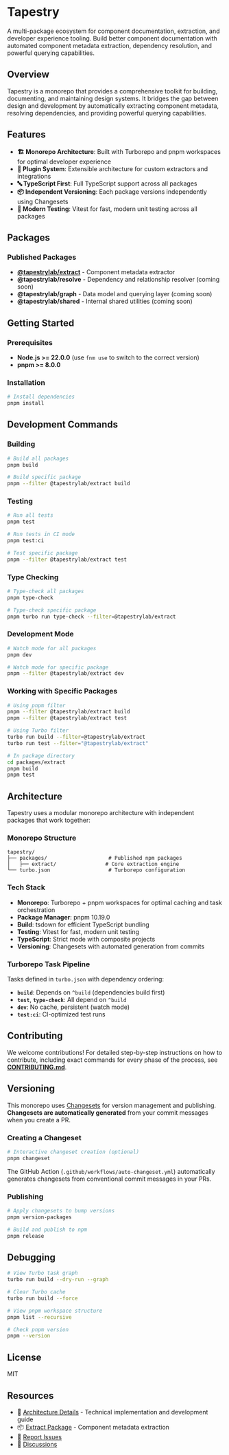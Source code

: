 # Tapestry

A multi-package ecosystem for component documentation, extraction, and developer experience tooling. Build better component documentation with automated component metadata extraction, dependency resolution, and powerful querying capabilities.

## Overview

Tapestry is a monorepo that provides a comprehensive toolkit for building, documenting, and maintaining design systems. It bridges the gap between design and development by automatically extracting component metadata, resolving dependencies, and providing powerful querying capabilities.

## Features

- **🏗️ Monorepo Architecture**: Built with Turborepo and pnpm workspaces for optimal developer experience
- **🔌 Plugin System**: Extensible architecture for custom extractors and integrations
- **🔤 TypeScript First**: Full TypeScript support across all packages
- **📦 Independent Versioning**: Each package versions independently using Changesets
- **🧪 Modern Testing**: Vitest for fast, modern unit testing across all packages

## Packages

### Published Packages

- **[@tapestrylab/extract](packages/extract)** - Component metadata extractor
- **@tapestrylab/resolve** - Dependency and relationship resolver (coming soon)
- **@tapestrylab/graph** - Data model and querying layer (coming soon)
- **@tapestrylab/shared** - Internal shared utilities (coming soon)

## Getting Started

### Prerequisites

- **Node.js >= 22.0.0** (use `fnm use` to switch to the correct version)
- **pnpm >= 8.0.0**

### Installation

```bash
# Install dependencies
pnpm install
```

## Development Commands

### Building

```bash
# Build all packages
pnpm build

# Build specific package
pnpm --filter @tapestrylab/extract build
```

### Testing

```bash
# Run all tests
pnpm test

# Run tests in CI mode
pnpm test:ci

# Test specific package
pnpm --filter @tapestrylab/extract test
```

### Type Checking

```bash
# Type-check all packages
pnpm type-check

# Type-check specific package
pnpm turbo run type-check --filter=@tapestrylab/extract
```

### Development Mode

```bash
# Watch mode for all packages
pnpm dev

# Watch mode for specific package
pnpm --filter @tapestrylab/extract dev
```

### Working with Specific Packages

```bash
# Using pnpm filter
pnpm --filter @tapestrylab/extract build
pnpm --filter @tapestrylab/extract test

# Using Turbo filter
turbo run build --filter=@tapestrylab/extract
turbo run test --filter="@tapestrylab/extract"

# In package directory
cd packages/extract
pnpm build
pnpm test
```

## Architecture

Tapestry uses a modular monorepo architecture with independent packages that work together:

### Monorepo Structure

```
tapestry/
├── packages/                    # Published npm packages
│   ├── extract/                # Core extraction engine
└── turbo.json                   # Turborepo configuration
```

### Tech Stack

- **Monorepo**: Turborepo + pnpm workspaces for optimal caching and task orchestration
- **Package Manager**: pnpm 10.19.0
- **Build**: tsdown for efficient TypeScript bundling
- **Testing**: Vitest for fast, modern unit testing
- **TypeScript**: Strict mode with composite projects
- **Versioning**: Changesets with automated generation from commits

### Turborepo Task Pipeline

Tasks defined in `turbo.json` with dependency ordering:

- **`build`**: Depends on `^build` (dependencies build first)
- **`test`**, **`type-check`**: All depend on `^build`
- **`dev`**: No cache, persistent (watch mode)
- **`test:ci`**: CI-optimized test runs

## Contributing

We welcome contributions! For detailed step-by-step instructions on how to contribute, including exact commands for every phase of the process, see **[CONTRIBUTING.md](./CONTRIBUTING.md)**.

## Versioning

This monorepo uses [Changesets](https://github.com/changesets/changesets) for version management and publishing. **Changesets are automatically generated** from your commit messages when you create a PR.

### Creating a Changeset

```bash
# Interactive changeset creation (optional)
pnpm changeset
```

The GitHub Action (`.github/workflows/auto-changeset.yml`) automatically generates changesets from conventional commit messages in your PRs.

### Publishing

```bash
# Apply changesets to bump versions
pnpm version-packages

# Build and publish to npm
pnpm release
```

## Debugging

```bash
# View Turbo task graph
turbo run build --dry-run --graph

# Clear Turbo cache
turbo run build --force

# View pnpm workspace structure
pnpm list --recursive

# Check pnpm version
pnpm --version
```

## License

MIT

## Resources

- 📖 [Architecture Details](./CLAUDE.md) - Technical implementation and development guide
- 📦 [Extract Package](./packages/extract) - Component metadata extraction
- 🐛 [Report Issues](https://github.com/tapestrylab/tapestry/issues)
- 💬 [Discussions](https://github.com/tapestrylab/tapestry/discussions)
